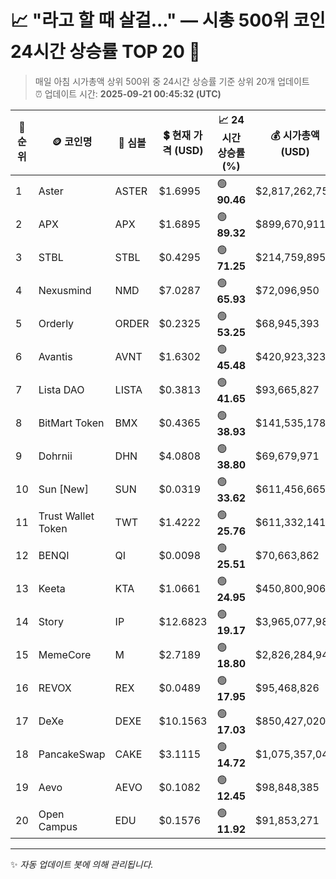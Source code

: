 
# 📈 "라고 할 때 살걸..." — 시총 500위 코인 24시간 상승률 TOP 20 🚀

> 매일 아침 시가총액 상위 500위 중 24시간 상승률 기준 상위 20개 업데이트  
> ⏰ 업데이트 시간: **2025-09-21 00:45:32 (UTC)**

| 🔢 순위 | 🪙 코인명 | 🔣 심볼 | 💲 현재 가격 (USD) | 📈 24시간 상승률 (%) | 💰 시가총액 (USD) | 🔄 24시간 거래량 (USD) | 🔢 유통 공급량 |
|--------|----------|--------|-------------------|--------------------|--------------------|-----------------------|-------------------|
| 1 | Aster | ASTER | $1.6995 | 🟢 **90.46** | $2,817,262,755 | $1,831,533,333 | 1,657,700,000 |
| 2 | APX | APX | $1.6895 | 🟢 **89.32** | $899,670,911 | $76,051,089 | 532,509,870 |
| 3 | STBL | STBL | $0.4295 | 🟢 **71.25** | $214,759,895 | $331,279,669 | 500,000,000 |
| 4 | Nexusmind | NMD | $7.0287 | 🟢 **65.93** | $72,096,950 | $0 | 10,257,502 |
| 5 | Orderly | ORDER | $0.2325 | 🟢 **53.25** | $68,945,393 | $167,628,568 | 296,580,787 |
| 6 | Avantis | AVNT | $1.6302 | 🟢 **45.48** | $420,923,323 | $2,194,538,869 | 258,205,903 |
| 7 | Lista DAO | LISTA | $0.3813 | 🟢 **41.65** | $93,665,827 | $193,957,288 | 245,665,616 |
| 8 | BitMart Token | BMX | $0.4365 | 🟢 **38.93** | $141,535,178 | $7,891,241 | 324,281,616 |
| 9 | Dohrnii | DHN | $4.0808 | 🟢 **38.80** | $69,679,971 | $1,486,329 | 17,075,042 |
| 10 | Sun [New] | SUN | $0.0319 | 🟢 **33.62** | $611,456,665 | $697,544,727 | 19,166,403,107 |
| 11 | Trust Wallet Token | TWT | $1.4222 | 🟢 **25.76** | $611,332,141 | $419,944,993 | 429,860,515 |
| 12 | BENQI | QI | $0.0098 | 🟢 **25.51** | $70,663,862 | $64,825,418 | 7,200,000,000 |
| 13 | Keeta | KTA | $1.0661 | 🟢 **24.95** | $450,800,906 | $27,393,850 | 422,856,810 |
| 14 | Story | IP | $12.6823 | 🟢 **19.17** | $3,965,077,988 | $299,034,823 | 312,645,593 |
| 15 | MemeCore | M | $2.7189 | 🟢 **18.80** | $2,826,284,942 | $39,195,494 | 1,039,501,066 |
| 16 | REVOX | REX | $0.0489 | 🟢 **17.95** | $95,468,826 | $25,633,593 | 1,951,539,276 |
| 17 | DeXe | DEXE | $10.1563 | 🟢 **17.03** | $850,427,020 | $65,201,503 | 83,733,647 |
| 18 | PancakeSwap | CAKE | $3.1115 | 🟢 **14.72** | $1,075,357,049 | $300,465,127 | 345,607,163 |
| 19 | Aevo | AEVO | $0.1082 | 🟢 **12.45** | $98,848,385 | $224,391,628 | 913,361,254 |
| 20 | Open Campus | EDU | $0.1576 | 🟢 **11.92** | $91,853,271 | $30,206,841 | 582,695,256 |

---

✨ *자동 업데이트 봇에 의해 관리됩니다.*
